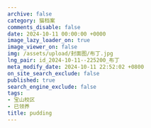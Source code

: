 ```yaml
---
archive: false
category: 猫档案
comments_disable: false
date: 2024-10-11 00:00:00 +0000
image_lazy_loader_on: true
image_viewer_on: false
img: /assets/upload/封面图/布丁.jpg
lng_pair: id_2024-10-11--225200_布丁
meta_modify_date: 2024-10-11 22:52:02 +0800
on_site_search_exclude: false
published: true
search_engine_exclude: false
tags:
- 宝山校区
- 已领养
title: pudding
---
```

